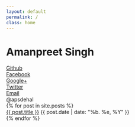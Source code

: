 ```yaml
---
layout: default
permalink: /
class: home
---
```

<div class="info">
	<div class="name">
		<h1>Amanpreet Singh</h1>
	</div>
	<div class="contact">
		<div> <span> <a href="//github.com/apsdehal">Github</a></span> </div>
		<div> <span> <a href="//facebook.com/amanpreet.singh.18"> Facebook </a></span></div>
		<div> <span> <a href="//plus.google.com/+AmanpreetSingh94">Google+ </a></span></div>
		<div> <span> <a href="//twitter.com/apsdehal"> Twitter <a></span></div>
		<div> <span> <a href="mailto:me@apsdehal.in"> Email <a></span></div>
		<div> <span class="handle"> @apsdehal </span> </div>
	</div>
</div>
<div class="container">
	<div class="posts">
		{% for post in site.posts %}
		<div>
			<span class="post-title"><a href="{{ post.url }}">{{ post.title }}</a></span>
			<span class="post-date">{{ post.date | date: "%b. %e, %Y" }}</span>
		</div>
		{% endfor %}
	</div>
</div>